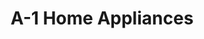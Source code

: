 ---
title: "A-1 Home Appliances"
url: /north-tonawanda/a-1-home-appliances/
shop: Haushaltsgeräte
---